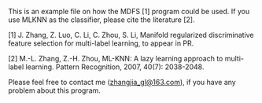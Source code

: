 This is an example file on how the MDFS [1] program could be used. If you use MLKNN as the classifier, please cite the literature [2].

[1] J. Zhang, Z. Luo, C. Li, C. Zhou, S. Li, Manifold regularized discriminative feature selection for multi-label learning, to appear in PR.

[2] M.-L. Zhang, Z.-H. Zhou, ML-KNN: A lazy learning approach to multi-label learning. Pattern Recognition, 2007, 40(7): 2038-2048.

Please feel free to contact me (zhangjia_gl@163.com), if you have any problem about this program.
